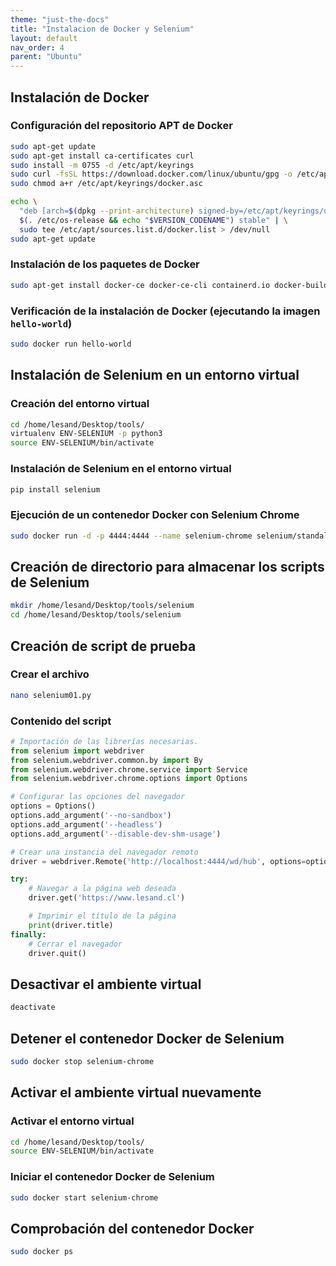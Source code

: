 ```yaml
---
theme: "just-the-docs"
title: "Instalacion de Docker y Selenium"
layout: default
nav_order: 4
parent: "Ubuntu" 
---
```


## Instalación de Docker

### Configuración del repositorio APT de Docker
```bash
sudo apt-get update
sudo apt-get install ca-certificates curl
sudo install -m 0755 -d /etc/apt/keyrings
sudo curl -fsSL https://download.docker.com/linux/ubuntu/gpg -o /etc/apt/keyrings/docker.asc
sudo chmod a+r /etc/apt/keyrings/docker.asc

echo \
  "deb [arch=$(dpkg --print-architecture) signed-by=/etc/apt/keyrings/docker.asc] https://download.docker.com/linux/ubuntu \
  $(. /etc/os-release && echo "$VERSION_CODENAME") stable" | \
  sudo tee /etc/apt/sources.list.d/docker.list > /dev/null
sudo apt-get update
```

### Instalación de los paquetes de Docker
```bash
sudo apt-get install docker-ce docker-ce-cli containerd.io docker-buildx-plugin docker-compose-plugin -y
```

### Verificación de la instalación de Docker (ejecutando la imagen `hello-world`)
```bash
sudo docker run hello-world
```

## Instalación de Selenium en un entorno virtual

### Creación del entorno virtual
```bash
cd /home/lesand/Desktop/tools/
virtualenv ENV-SELENIUM -p python3
source ENV-SELENIUM/bin/activate
```

### Instalación de Selenium en el entorno virtual
```bash
pip install selenium
```

### Ejecución de un contenedor Docker con Selenium Chrome
```bash
sudo docker run -d -p 4444:4444 --name selenium-chrome selenium/standalone-chrome
```

## Creación de directorio para almacenar los scripts de Selenium
```bash
mkdir /home/lesand/Desktop/tools/selenium
cd /home/lesand/Desktop/tools/selenium 
```

## Creación de script de prueba

### Crear el archivo
```bash
nano selenium01.py
```

### Contenido del script
```python
# Importación de las librerías necesarias.
from selenium import webdriver
from selenium.webdriver.common.by import By
from selenium.webdriver.chrome.service import Service
from selenium.webdriver.chrome.options import Options

# Configurar las opciones del navegador
options = Options()
options.add_argument('--no-sandbox')
options.add_argument('--headless')
options.add_argument('--disable-dev-shm-usage')

# Crear una instancia del navegador remoto
driver = webdriver.Remote('http://localhost:4444/wd/hub', options=options)

try:
    # Navegar a la página web deseada
    driver.get('https://www.lesand.cl')

    # Imprimir el título de la página
    print(driver.title)
finally:
    # Cerrar el navegador
    driver.quit()
```

## Desactivar el ambiente virtual
```bash
deactivate
```

## Detener el contenedor Docker de Selenium
```bash
sudo docker stop selenium-chrome
```

## Activar el ambiente virtual nuevamente

### Activar el entorno virtual
```bash
cd /home/lesand/Desktop/tools/
source ENV-SELENIUM/bin/activate
```

### Iniciar el contenedor Docker de Selenium
```bash
sudo docker start selenium-chrome
```

## Comprobación del contenedor Docker
```bash
sudo docker ps
```
